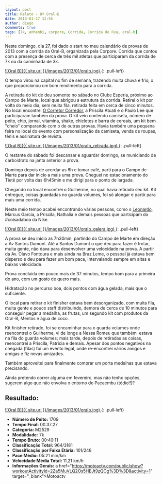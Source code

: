```yaml
---
layout: post
title: Relato - 8ª Oral-B
date: 2013-01-27 12:56
author: diego
comments: true
tags: [7k, anhembi, corpore, Corrida, Corrida de Rua, oral-b]
---
```

Neste domingo, dia 27, foi dado o start no meu calendário de provas de 2013 com a corrida da Oral-B, organizada pela Corpore. Corrida que contou com a presença de cerca de três mil atletas que participaram da corrida de 7k ou da caminhada de 3k.

<a href="/images/2013/01/oralb_2013.jpg">
![Oral B]({{ site.url }}/images/2013/01/oralb.jpg)
</a>
{: .pull-left}

O tempo virou na capital no fim de semana, trazendo muita chuva e frio, o que proporcionou um bom rendimento para a corrida.

A retirada do kit de deu somente no sábado no Clube Esperia, próximo ao Campo de Marte, local que abrigou a estrutura da corrida. Retirei o kit por volta do meio dia, sem muita fila, retirada feita em cerca de cinco minutos. No local encontrei <a href="http://ocorretorcorredor.blogspot.com.br/" target="_blank">O Corretor Corredor</a>, a Priscila Atuati e o Paulo Lee que participaram também da prova. O kit veio contendo camiseta, número de peito, chip, jornal, vitamina, shake, chicletes e barra de cereais, um kit bem "cheio" comparando com o de outras provas. Havia também uma pequena feira no local do evento com personalização da camiseta, venda de roupas, tênis e assinatura de revista.

<a href="/images/2013/01/oralb_retirada.jpg">
![Oral B]({{ site.url }}/images/2013/01/oralb_retirada.jpg)
</a>
{: .pull-left}

O restante do sábado foi descansar e aguardar domingo, se municiando de carboidrato na janta anterior a prova.

Domingo depois de acordar as 6h e tomar café, parti para o Campo de Marte para dar inicio a mais uma prova. Cheguei no estacionamento do Tietê por volta das 6h45min e me dirigi para o ponto de largada.

Chegando no local encontrei o Guilherme, no qual havia retirado seu kit. Kit entregue, coisas guardadas no guarda volumes, foi só alongar e partir para mais uma corrida.

Neste meio tempo acabei encontrando várias pessoas, como o <a href="http://pisandoporai.blogspot.com.br/" target="_blank">Leonardo</a>, Marcus Garcia, a Priscila, Nathalia e demais pessoas que participam do #coisadaboa da Nike.

<a href="/images/2013/01/oralb_galera.jpg">
![Oral B]({{ site.url }}/images/2013/01/oralb_galera.jpg)
</a>
{: .pull-left}

A prova se deu início as 7h30min, partindo do Campo de Marte em direção a Av Santos Dumont. Até a Santos Dumont o que deu para fazer é trotar, muita gente, não dava para desenvolver uma velocidade na prova. A partir da Av. Olavo Fontoura e mais ainda na Braz Leme, o pessoal já estava bem disperso e deu para fazer um bom pace, intervalando sempre em altas e baixas velocidade.

Prova concluída em pouco mais de 37 minutos, tempo bom para a primeira do ano, com um gosto de quero mais.

Hidratação no percurso boa, dois pontos com água gelada, mais que o suficiente.

O local para retirar o kit finisher estava bem desorganizado, com muita fila, muita gente e pouco staff distribuindo, demora de cerca de 10 minutos para conseguir pegar a medalha, as frutas, um segundo kit com produtos da Oral-B, Mentos e água de coco.

Kit finisher retirado, foi se encaminhar para o guarda volumes onde reencontrei o Guilherme, vi de longe a Nessa Romeu que também  estava na fila do guarda volumes; mais tarde, depois de retiradas as coisas, reencontrei a Priscila, Patricia e demais. Apesar dos pontos negativos na chegada (filas) foi um evento legal, onde re-encontrei vários amigos e amigas e fiz novas amizades.

Também aproveitei para finalmente comprar um porta medalhas que estava precisando.

Ainda pretendo correr alguma em fevereiro, mas não tenho opções, sugerem algo que não envolva o entorno do Pacaembu (tédio!!)?

## Resultado:

<a href="/images/2013/01/oralb_big.jpg">
![Oral B]({{ site.url }}/images/2013/01/oralb.jpg)
</a>
{: .pull-left}

* **Número de Peito:** 1709
* **Tempo Final:** 00:37:27
* **Categoria:** M2529
* **Modalidade:** 7k
* **Tempo Bruto:** 00:40:11
* **Classificação Total:** 964/3181
* **Classificação por Faixa Etária:** 101/248
* **Pace Médio:** 05:21 min/km
* **Velocidade Média Total:** 11,21 km/h
* **Informações Gerais:** a href="https://motoactv.com/public/show?workoutActivityId=2Za5MuVLQ2Os5HEJt9zQCg%3D%3D&activity=1" target="_blank">Motoactv</a>
